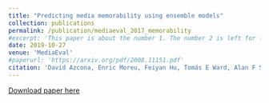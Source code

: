 ```yaml
---
title: "Predicting media memorability using ensemble models"
collection: publications
permalink: /publication/mediaeval_2017_memorability
#excerpt: 'This paper is about the number 1. The number 2 is left for future work.'
date: 2019-10-27
venue: 'MediaEval'
#paperurl: 'https://arxiv.org/pdf/2008.11151.pdf'
citation: 'David Azcona, Enric Moreu, Feiyan Hu, Tomás E Ward, Alan F Smeaton. &quot;Predicting media memorability using ensemble models.&quot; <i>MediaEval 2019</i>. '
---
```

<!--- This paper is about the number 1. The number 2 is left for future work.-->
[Download paper here](http://doras.dcu.ie/23833/1/David_Azcona_MediaEval_2019_Memorability_Camera_ready.pdf)

<!--- Recommended citation: Your Name, You. (2009). "Paper Title Number 1." <i>Journal 1</i>. 1(1) .-->
